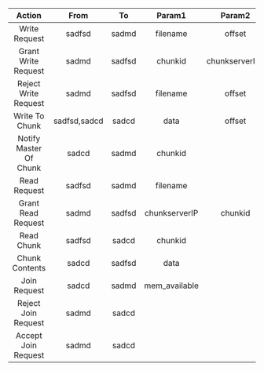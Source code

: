 | Action | From | To  | Param1 | Param2 | Param3 | Param4 | 
| :----: | :--: | :---: | :----: | :----: | :----: | :----: |
| Write Request | sadfsd | sadmd | filename | offset | |
| Grant Write Request | sadmd | sadfsd | chunkid | chunkserverIPs |
| Reject Write Request | sadmd | sadfsd | filename | offset |
| Write To Chunk | sadfsd,sadcd | sadcd | data | offset | chunkid | chunkserverIPs |
| Notify Master Of Chunk | sadcd | sadmd | chunkid |
| Read Request | sadfsd | sadmd | filename |
| Grant Read Request | sadmd | sadfsd | chunkserverIP | chunkid |
| Read Chunk | sadfsd | sadcd | chunkid |
| Chunk Contents | sadcd | sadfsd | data |
| Join Request | sadcd | sadmd | mem_available |
| Reject Join Request | sadmd | sadcd |
| Accept Join Request | sadmd | sadcd |

